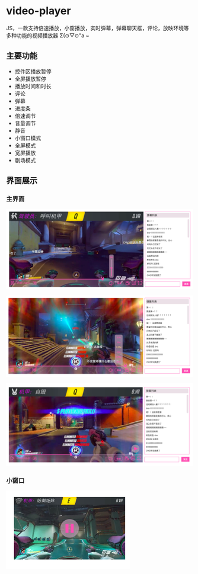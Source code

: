# video-player

JS，一款支持倍速播放，小窗播放，实时弹幕，弹幕聊天框，评论，放映环境等多种功能的视频播放器 Σ(⊙▽⊙"a ~

## 主要功能

-   控件区播放暂停
-   全屏播放暂停
-   播放时间和时长
-   评论
-   弹幕
-   进度条
-   倍速调节
-   音量调节
-   静音
-   小窗口模式
-   全屏模式
-   宽屏播放
-   剧场模式

## 界面展示

### 主界面

![界面展示一](./images/interface-1.png)

![界面展示二](./images/interface-2.png)

![界面展示三](./images/interface-3.png)

### 小窗口

![界面展示四](./images/interface-4.png)
